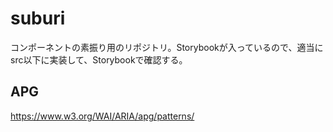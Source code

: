 # suburi

コンポーネントの素振り用のリポジトリ。Storybookが入っているので、適当にsrc以下に実装して、Storybookで確認する。

## APG

https://www.w3.org/WAI/ARIA/apg/patterns/
